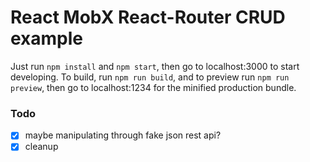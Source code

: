 # React MobX React-Router CRUD example

Just run `npm install` and `npm start`, then go to localhost:3000 to start developing.
To build, run `npm run build`, and to preview run `npm run preview`, then go
to localhost:1234 for the minified production bundle.

### Todo

- [X] maybe manipulating through fake json rest api?
- [X] cleanup
